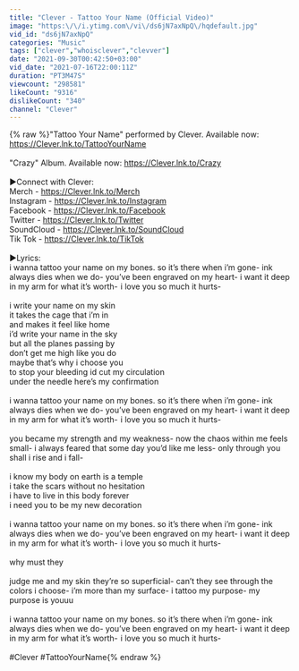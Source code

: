 ```yaml
---
title: "Clever - Tattoo Your Name (Official Video)"
image: "https:\/\/i.ytimg.com\/vi\/ds6jN7axNpQ\/hqdefault.jpg"
vid_id: "ds6jN7axNpQ"
categories: "Music"
tags: ["clever","whoisclever","clevver"]
date: "2021-09-30T00:42:50+03:00"
vid_date: "2021-07-16T22:00:11Z"
duration: "PT3M47S"
viewcount: "298581"
likeCount: "9316"
dislikeCount: "340"
channel: "Clever"
---
```

{% raw %}&quot;Tattoo Your Name&quot; performed by Clever. Available now: <a rel="nofollow" target="blank" href="https://Clever.lnk.to/TattooYourName">https://Clever.lnk.to/TattooYourName</a><br /><br />&quot;Crazy&quot; Album. Available now: <a rel="nofollow" target="blank" href="https://Clever.lnk.to/Crazy​​">https://Clever.lnk.to/Crazy​​</a><br /><br />►Connect with Clever:<br />Merch - <a rel="nofollow" target="blank" href="https://Clever.lnk.to/Merch​​​">https://Clever.lnk.to/Merch​​​</a> <br />Instagram - <a rel="nofollow" target="blank" href="https://Clever.lnk.to/Instagram​​​">https://Clever.lnk.to/Instagram​​​</a><br />Facebook - <a rel="nofollow" target="blank" href="https://Clever.lnk.to/Facebook​​​">https://Clever.lnk.to/Facebook​​​</a> <br />Twitter - <a rel="nofollow" target="blank" href="https://Clever.lnk.to/Twitter​​​">https://Clever.lnk.to/Twitter​​​</a>  <br />SoundCloud - <a rel="nofollow" target="blank" href="https://Clever.lnk.to/SoundCloud​​​">https://Clever.lnk.to/SoundCloud​​​</a> <br />Tik Tok - <a rel="nofollow" target="blank" href="https://Clever.lnk.to/TikTok​​​">https://Clever.lnk.to/TikTok​​​</a> <br /><br />►Lyrics:<br />i wanna tattoo your name on my bones. so it’s there when i’m gone- ink always dies when we do- you’ve been engraved on my heart- i want it deep in my arm for what it’s worth-  i love you so much it hurts-  <br /> <br />i write your name on my skin <br />it takes the cage that i’m in <br />and makes it feel like home <br />i’d write your name in the sky <br />but all the planes passing by <br />don’t get me high like you do <br />maybe that’s why i choose you <br />to stop your bleeding id cut my circulation <br />under the needle here’s my confirmation <br /> <br />i wanna tattoo your name on my bones. so it’s there when i’m gone- ink always dies when we do- you’ve been engraved on my heart- i want it deep in my arm for what it’s worth-  i love you so much it hurts-  <br /> <br />you became my strength and my weakness- now the chaos within me feels small- i always feared that some day you’d like me less- only through you shall i rise and i fall-  <br /> <br />i know my body on earth is a temple <br />i take the scars without no hesitation  <br />i have to live in this body forever  <br />i need you to be my new decoration  <br /> <br />i wanna tattoo your name on my bones. so it’s there when i’m gone- ink always dies when we do- you’ve been engraved on my heart- i want it deep in my arm for what it’s worth-  i love you so much it hurts-  <br /> <br />why must they <br /> <br />judge me and my skin  they’re so superficial- can’t they see through the colors i choose- i’m more than my surface- i tattoo my purpose- my purpose is youuu <br /> <br />i wanna tattoo your name on my bones. so it’s there when i’m gone- ink always dies when we do- you’ve been engraved on my heart- i want it deep in my arm for what it’s worth-  i love you so much it hurts-  <br /><br />#Clever #TattooYourName{% endraw %}
